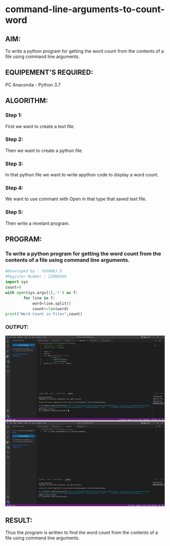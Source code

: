 # command-line-arguments-to-count-word
## AIM:
To write a python program for getting the word count from the contents of a file using command line arguments.
## EQUIPEMENT'S REQUIRED: 
PC
Anaconda - Python 3.7
## ALGORITHM: 
### Step 1:
First we want to create a text file.
### Step 2: 
Then we want to create a python file. 
### Step 3: 
In that python file we want to write apython code to display
a word count.
### Step 4:  
We want to use commant with Open in that type that saved text file.
### Step 5: 
Then write a revelant program.

## PROGRAM:
### To write a python program for getting the word count from the contents of a file using command line arguments.
```python
#Developed by : YUVARAJ.S
#Register Number : 22008589
import sys
count=0
with open(sys.argv[1],'r') as f:
        for line in f:
            word=line.split()
            count+=len(word)
print("Word Count in File=",count)
```
### OUTPUT:
![output](./5b%201.jpeg)
![output](./5a%202.jpeg)


## RESULT:
Thus the program is written to find the word count from the contents of a file using command line arguments.
